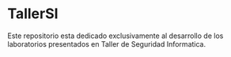 # TallerSI

Este repositorio esta dedicado exclusivamente al desarrollo de los laboratorios presentados en Taller de Seguridad Informatica.
